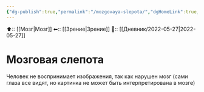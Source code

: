 ```yaml
---
{"dg-publish":true,"permalink":"/mozgovaya-slepota/","dgHomeLink":true,"dgPassFrontmatter":false}
---
```



⬆:: [[Мозг|Мозг]]
⬅:: [[Зрение|Зрение]]
📅:: [[Дневник/2022-05-27|2022-05-27]]

# Мозговая слепота
Человек не воспринимает изображения, так как нарушен мозг (сами глаза все видят, но картинка не может быть интерпретирована в мозге)